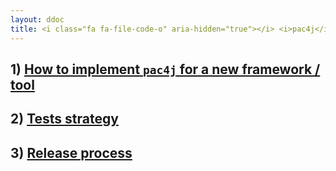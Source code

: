 ```yaml
---
layout: ddoc
title: <i class="fa fa-file-code-o" aria-hidden="true"></i> <i>pac4j</i> contributors / committers documentation&#58;
---
```


## 1) [How to implement `pac4j` for a new framework / tool](/docs/how-to-implement-pac4j-for-a-new-framework.html)

## 2) [Tests strategy](/docs/tests-strategy.html)

## 3) [Release process](/docs/release-process.html)
